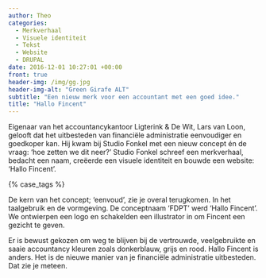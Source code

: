 ```yaml
---
author: Theo
categories: 
  - Merkverhaal
  - Visuele identiteit
  - Tekst
  - Website
  - DRUPAL
date: 2016-12-01 10:27:01 +00:00
front: true
header-img: /img/gg.jpg
header-img-alt: "Green Girafe ALT"
subtitle: "Een nieuw merk voor een accountant met een goed idee."
title: "Hallo Fincent"
---
```

Eigenaar van het accountancykantoor Ligterink & De Wit, Lars van Loon, gelooft dat het uitbesteden van financiële administratie eenvoudiger en goedkoper kan. Hij kwam bij Studio Fonkel met een nieuw concept én de vraag: ‘hoe zetten we dit neer?’ Studio Fonkel schreef een merkverhaal, bedacht een naam, creëerde een visuele identiteit en bouwde een website: ‘Hallo Fincent’.

{% case_tags %}

De kern van het concept; ‘eenvoud’, zie je overal terugkomen. In het taalgebruik en de vormgeving. De conceptnaam ‘FDPT’ werd ‘Hallo Fincent’. We ontwierpen een logo en schakelden een illustrator in om Fincent een gezicht te geven.    

Er is bewust gekozen om weg te blijven bij de vertrouwde, veelgebruikte en saaie accountancy kleuren zoals donkerblauw, grijs en rood. Hallo Fincent is anders. Het is de nieuwe manier van je financiële administratie uitbesteden. Dat zie je meteen.